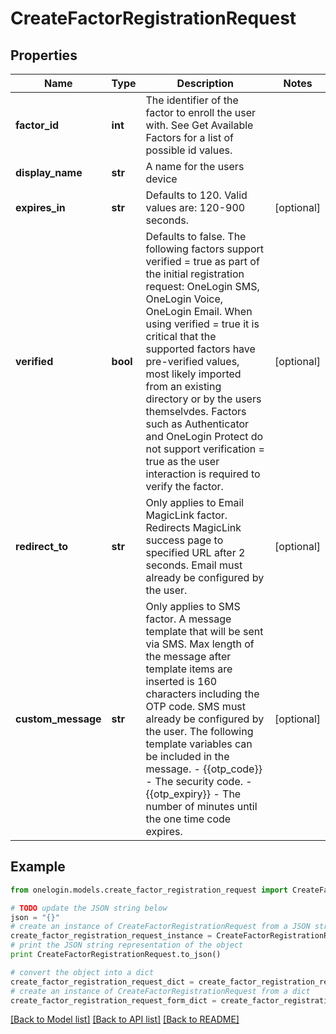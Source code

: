 # CreateFactorRegistrationRequest


## Properties
Name | Type | Description | Notes
------------ | ------------- | ------------- | -------------
**factor_id** | **int** | The identifier of the factor to enroll the user with. See Get Available Factors for a list of possible id values. | 
**display_name** | **str** | A name for the users device | 
**expires_in** | **str** | Defaults to 120. Valid values are: 120-900 seconds. | [optional] 
**verified** | **bool** | Defaults to false. The following factors support verified &#x3D; true as part of the initial registration request: OneLogin SMS, OneLogin Voice, OneLogin Email. When using verified &#x3D; true it is critical that the supported factors have pre-verified values, most likely imported from an existing directory or by the users themselvdes. Factors such as Authenticator and OneLogin Protect do not support verification &#x3D; true as the user interaction is required to verify the factor. | [optional] 
**redirect_to** | **str** | Only applies to Email MagicLink factor. Redirects MagicLink success page to specified URL after 2 seconds. Email must already be configured by the user. | [optional] 
**custom_message** | **str** | Only applies to SMS factor. A message template that will be sent via SMS. Max length of the message after template items are inserted is 160 characters including the OTP code. SMS must already be configured by the user. The following template variables can be included in the message. - {{otp_code}} - The security code. - {{otp_expiry}} - The number of minutes until the one time code expires. | [optional] 

## Example

```python
from onelogin.models.create_factor_registration_request import CreateFactorRegistrationRequest

# TODO update the JSON string below
json = "{}"
# create an instance of CreateFactorRegistrationRequest from a JSON string
create_factor_registration_request_instance = CreateFactorRegistrationRequest.from_json(json)
# print the JSON string representation of the object
print CreateFactorRegistrationRequest.to_json()

# convert the object into a dict
create_factor_registration_request_dict = create_factor_registration_request_instance.to_dict()
# create an instance of CreateFactorRegistrationRequest from a dict
create_factor_registration_request_form_dict = create_factor_registration_request.from_dict(create_factor_registration_request_dict)
```
[[Back to Model list]](../README.md#documentation-for-models) [[Back to API list]](../README.md#documentation-for-api-endpoints) [[Back to README]](../README.md)


